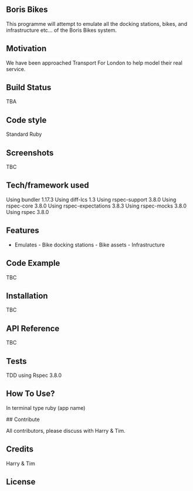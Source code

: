 ## Boris Bikes

This programme will attempt to emulate all the docking stations, bikes, and infrastructure etc... of the Boris Bikes system.

## Motivation

We have been approached Transport For London to help model their real service.

## Build Status

TBA

## Code style

Standard Ruby

##  Screenshots

TBC

## Tech/framework used

Using bundler 1.17.3
Using diff-lcs 1.3
Using rspec-support 3.8.0
Using rspec-core 3.8.0
Using rspec-expectations 3.8.3
Using rspec-mocks 3.8.0
Using rspec 3.8.0

## Features

- Emulates - Bike docking stations - Bike assets - Infrastructure

## Code Example

TBC

## Installation

TBC

## API Reference

TBC

## Tests

TDD using Rspec 3.8.0

## How To Use?

In terminal type ruby (app name)

## Contribute

All contributors, please discuss with Harry & Tim.

## Credits

Harry & Tim

## License
